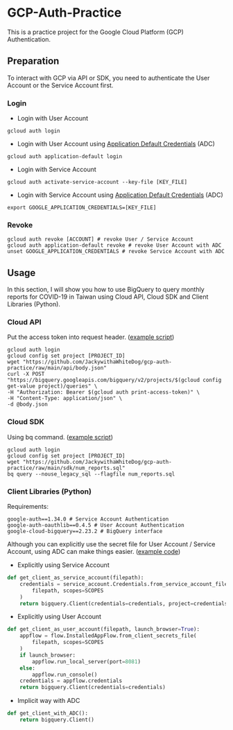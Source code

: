 # GCP-Auth-Practice

This is a practice project for the Google Cloud Platform (GCP) Authentication.

## Preparation

To interact with GCP via API or SDK, you need to authenticate the User Account or the Service Account first.

### Login

- Login with User Account

```shell
gcloud auth login
```

- Login with User Account using [Application Default Credentials](https://google.aip.dev/auth/4110) (ADC)

```shell
gcloud auth application-default login
```

- Login with Service Account

```shell
gcloud auth activate-service-account --key-file [KEY_FILE]
```

- Login with Service Account using [Application Default Credentials](https://google.aip.dev/auth/4110) (ADC)

```shell
export GOOGLE_APPLICATION_CREDENTIALS=[KEY_FILE]
```

### Revoke

```shell
gcloud auth revoke [ACCOUNT] # revoke User / Service Account
gcloud auth application-default revoke # revoke User Account with ADC
unset GOOGLE_APPLICATION_CREDENTIALS # revoke Service Account with ADC
```

## Usage

In this section, I will show you how to use BigQuery to query monthly reports for COVID-19 in Taiwan using Cloud API, Cloud SDK and Client Libraries (Python).

### Cloud API

Put the access token into request header. ([example script](https://github.com/JackywithaWhiteDog/gcp-auth-practice/tree/main/api))

```shell
gcloud auth login
gcloud config set project [PROJECT_ID]
wget "https://github.com/JackywithaWhiteDog/gcp-auth-practice/raw/main/api/body.json"
curl -X POST "https://bigquery.googleapis.com/bigquery/v2/projects/$(gcloud config get-value project)/queries" \
-H "Authorization: Bearer $(gcloud auth print-access-token)" \
-H "Content-Type: application/json" \
-d @body.json
```

### Cloud SDK

Using bq command. ([example script](https://github.com/JackywithaWhiteDog/gcp-auth-practice/tree/main/sdk))

```shell
gcloud auth login
gcloud config set project [PROJECT_ID]
wget "https://github.com/JackywithaWhiteDog/gcp-auth-practice/raw/main/sdk/num_reports.sql"
bq query --nouse_legacy_sql --flagfile num_reports.sql
```

### Client Libraries (Python)

Requirements:

```text
google-auth==1.34.0 # Service Account Authentication
google-auth-oauthlib==0.4.5 # User Account Authentication
google-cloud-bigquery==2.23.2 # BigQuery interface
```

Although you can explicitly use the secret file for User Account / Service Account, using ADC can make things easier. ([example code](https://github.com/JackywithaWhiteDog/gcp-auth-practice/tree/main/python))

- Explicitly using Service Account

```python
def get_client_as_service_account(filepath):
    credentials = service_account.Credentials.from_service_account_file(
        filepath, scopes=SCOPES
    )
    return bigquery.Client(credentials=credentials, project=credentials.project_id)
```

- Explicitly using User Account

```python
def get_client_as_user_account(filepath, launch_browser=True):
    appflow = flow.InstalledAppFlow.from_client_secrets_file(
        filepath, scopes=SCOPES
    )
    if launch_browser:
        appflow.run_local_server(port=8081)
    else:
        appflow.run_console()
    credentials = appflow.credentials
    return bigquery.Client(credentials=credentials)
```

- Implicit way with ADC

```python
def get_client_with_ADC():
    return bigquery.Client()
```
